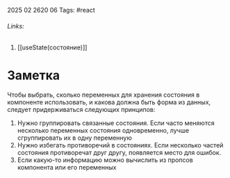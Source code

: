 2025 02 2620 06
Tags: #react 
###### Links: 
1) [[useState(состояние)]]
# Заметка
Чтобы выбрать, сколько переменных для хранения состояния в компоненте использовать, и какова должна быть форма из данных, следует придерживаться следующих принципов:
1) Нужно группировать связанные состояния. Если часто меняются несколько переменных состояния одновременно, лучше сгруппировать их в одну переменную
2) Нужно избегать противоречий в состояниях. Если несколько частей состояния противоречат друг другу, появляется место для ошибок.
3) Если какую-то информацию можно вычислить из пропсов компонента или его переменных
